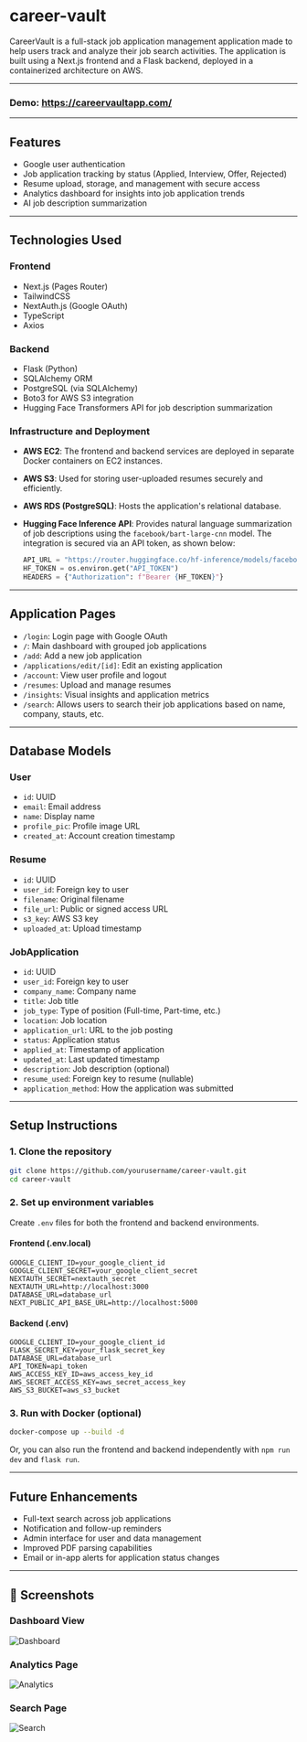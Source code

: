 # career-vault

CareerVault is a full-stack job application management application made to help users  track and analyze their job search activities. The application is built using a Next.js frontend and a Flask backend, deployed in a containerized architecture on AWS.

---
### Demo: https://careervaultapp.com/
---

## Features

* Google user authentication
* Job application tracking by status (Applied, Interview, Offer, Rejected)
* Resume upload, storage, and management with secure access
* Analytics dashboard for insights into job application trends
* AI job description summarization

---

## Technologies Used

### Frontend

* Next.js (Pages Router)
* TailwindCSS
* NextAuth.js (Google OAuth)
* TypeScript
* Axios

### Backend

* Flask (Python)
* SQLAlchemy ORM
* PostgreSQL (via SQLAlchemy)
* Boto3 for AWS S3 integration
* Hugging Face Transformers API for job description summarization

### Infrastructure and Deployment

* **AWS EC2**: The frontend and backend services are deployed in separate Docker containers on EC2 instances.
* **AWS S3**: Used for storing user-uploaded resumes securely and efficiently.
* **AWS RDS (PostgreSQL)**: Hosts the application's relational database.
* **Hugging Face Inference API**: Provides natural language summarization of job descriptions using the `facebook/bart-large-cnn` model. The integration is secured via an API token, as shown below:

  ```python
  API_URL = "https://router.huggingface.co/hf-inference/models/facebook/bart-large-cnn"
  HF_TOKEN = os.environ.get("API_TOKEN")
  HEADERS = {"Authorization": f"Bearer {HF_TOKEN}"}
  ```

---

## Application Pages

* `/login`: Login page with Google OAuth
* `/`: Main dashboard with grouped job applications
* `/add`: Add a new job application
* `/applications/edit/[id]`: Edit an existing application
* `/account`: View user profile and logout
* `/resumes`: Upload and manage resumes
* `/insights`: Visual insights and application metrics
* `/search`: Allows users to search their job applications based on name, company, stauts, etc.

---

## Database Models

### User

* `id`: UUID
* `email`: Email address
* `name`: Display name
* `profile_pic`: Profile image URL
* `created_at`: Account creation timestamp

### Resume

* `id`: UUID
* `user_id`: Foreign key to user
* `filename`: Original filename
* `file_url`: Public or signed access URL
* `s3_key`: AWS S3 key
* `uploaded_at`: Upload timestamp

### JobApplication

* `id`: UUID
* `user_id`: Foreign key to user
* `company_name`: Company name
* `title`: Job title
* `job_type`: Type of position (Full-time, Part-time, etc.)
* `location`: Job location
* `application_url`: URL to the job posting
* `status`: Application status
* `applied_at`: Timestamp of application
* `updated_at`: Last updated timestamp
* `description`: Job description (optional)
* `resume_used`: Foreign key to resume (nullable)
* `application_method`: How the application was submitted

---

## Setup Instructions

### 1. Clone the repository

```bash
git clone https://github.com/yourusername/career-vault.git
cd career-vault
```

### 2. Set up environment variables

Create `.env` files for both the frontend and backend environments.

#### Frontend (.env.local)

```
GOOGLE_CLIENT_ID=your_google_client_id
GOOGLE_CLIENT_SECRET=your_google_client_secret
NEXTAUTH_SECRET=nextauth_secret
NEXTAUTH_URL=http://localhost:3000
DATABASE_URL=database_url
NEXT_PUBLIC_API_BASE_URL=http://localhost:5000
```

#### Backend (.env)

```
GOOGLE_CLIENT_ID=your_google_client_id
FLASK_SECRET_KEY=your_flask_secret_key
DATABASE_URL=database_url
API_TOKEN=api_token
AWS_ACCESS_KEY_ID=aws_access_key_id
AWS_SECRET_ACCESS_KEY=aws_secret_access_key
AWS_S3_BUCKET=aws_s3_bucket

```

### 3. Run with Docker (optional)

```bash
docker-compose up --build -d
```

Or, you can also run the frontend and backend independently with `npm run dev` and `flask run`.

---

## Future Enhancements

* Full-text search across job applications
* Notification and follow-up reminders
* Admin interface for user and data management
* Improved PDF parsing capabilities
* Email or in-app alerts for application status changes

---

## 📸 Screenshots

### Dashboard View
![Dashboard](./frontend/public/screenshot1.png)

### Analytics Page
![Analytics](./frontend/public/screenshot2.png)

### Search Page
![Search](./frontend/public/screenshot3.png)

